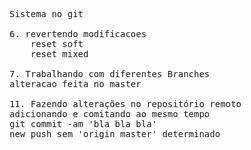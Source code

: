 <pre>
Sistema no git

6. revertendo modificacoes
    reset soft
    reset mixed

7. Trabalhando com diferentes Branches
alteracao feita no master

11. Fazendo alterações no repositório remoto
adicionando e comitando ao mesmo tempo
git commit -am 'bla bla bla'
new push sem 'origin master' determinado

